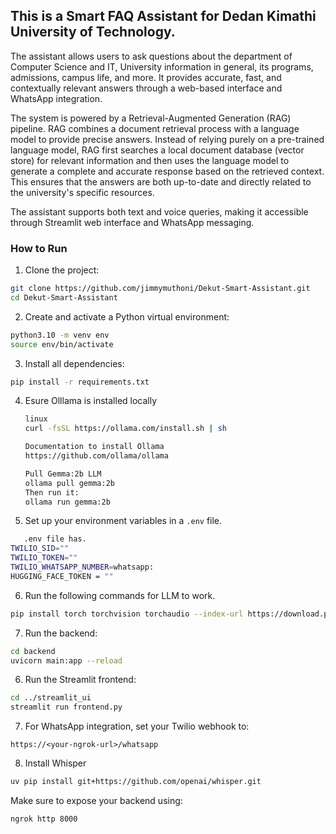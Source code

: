## This is a Smart FAQ Assistant for Dedan Kimathi University of Technology.

The assistant allows users to ask questions about the department of Computer Science and IT, University information in  general, its programs, admissions, campus life, and more. It provides accurate, fast, and contextually relevant answers through a web-based interface and WhatsApp integration.

The system is powered by a Retrieval-Augmented Generation (RAG) pipeline. RAG combines a document retrieval process with a language model to provide precise answers. Instead of relying purely on a pre-trained language model, RAG first searches a local document database (vector store) for relevant information and then uses the language model to generate a complete and accurate response based on the retrieved context. This ensures that the answers are both up-to-date and directly related to the university's specific resources.

The assistant supports both text and voice queries, making it accessible through Streamlit web interface and WhatsApp messaging.

### How to Run

1. Clone the project:

```bash
git clone https://github.com/jimmymuthoni/Dekut-Smart-Assistant.git
cd Dekut-Smart-Assistant
```
2. Create and activate a Python virtual environment:

```bash
python3.10 -m venv env
source env/bin/activate
```

3. Install all dependencies:

```bash
pip install -r requirements.txt
```
4. Esure Olllama is installed locally

   ```bash
   linux
   curl -fsSL https://ollama.com/install.sh | sh

   Documentation to install Ollama
   https://github.com/ollama/ollama

   Pull Gemma:2b LLM
   ollama pull gemma:2b
   Then run it:
   ollama run gemma:2b
   ```
4. Set up your environment variables in a `.env` file.
```bash
   .env file has.
TWILIO_SID=""
TWILIO_TOKEN=""
TWILIO_WHATSAPP_NUMBER=whatsapp:
HUGGING_FACE_TOKEN = ""
```

6. Run the following commands for LLM to work.

```bash
pip install torch torchvision torchaudio --index-url https://download.pytorch.org/whl/cpu
```
7. Run the backend:

```bash
cd backend
uvicorn main:app --reload
```
6. Run the Streamlit frontend:

```bash
cd ../streamlit_ui
streamlit run frontend.py
```
7. For WhatsApp integration, set your Twilio webhook to:

```
https://<your-ngrok-url>/whatsapp
```
8. Install Whisper

 ```bash
uv pip install git+https://github.com/openai/whisper.git
```
Make sure to expose your backend using:

```bash
ngrok http 8000
```
